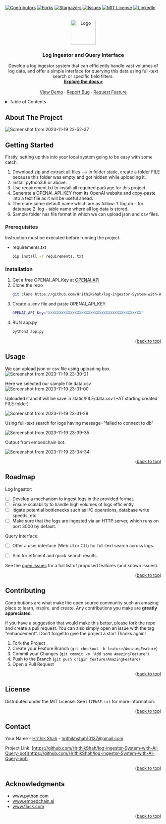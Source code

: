 <!-- Improved compatibility of back to top link: See: https://github.com/othneildrew/Best-README-Template/pull/73 -->
<a name="readme-top"></a>
<!--
*** Thanks for checking out the Best-README-Template. If you have a suggestion
*** that would make this better, please fork the repo and create a pull request
*** or simply open an issue with the tag "enhancement".
*** Don't forget to give the project a star!
*** Thanks again! Now go create something AMAZING! :D
-->



<!-- PROJECT SHIELDS -->
<!--
*** I'm using markdown "reference style" links for readability.
*** Reference links are enclosed in brackets [ ] instead of parentheses ( ).
*** See the bottom of this document for the declaration of the reference variables
*** for contributors-url, forks-url, etc. This is an optional, concise syntax you may use.
*** https://www.markdownguide.org/basic-syntax/#reference-style-links
-->
[![Contributors][contributors-shield]][contributors-url]
[![Forks][forks-shield]][forks-url]
[![Stargazers][stars-shield]][stars-url]
[![Issues][issues-shield]][issues-url]
[![MIT License][license-shield]][license-url]
[![LinkedIn][linkedin-shield]][linkedin-url]



<!-- PROJECT LOGO -->
<br />
<div align="center">
  <a href="https://github.com/HrithikShah/log-ingestor-System-with-AI-Query-bot">
    <img src="images/logo.png" alt="Logo" width="80" height="80">
  </a>

<h3 align="center">Log Ingestor and Query Interface</h3>

  <p align="center">
    Develop a log ingestor system that can efficiently handle vast volumes of log data, and offer a simple interface for querying this data using full-text search or specific field filters.
    <br />
    <a href="https://github.com/HrithikShah/log-ingestor-System-with-AI-Query-bot"><strong>Explore the docs »</strong></a>
    <br />
    <br />
    <a href="https://github.com/HrithikShah/log-ingestor-System-with-AI-Query-bot">View Demo</a>
    ·
    <a href="https://github.com/HrithikShah/log-ingestor-System-with-AI-Query-bot/issues">Report Bug</a>
    ·
    <a href="https://github.com/HrithikShah/log-ingestor-System-with-AI-Query-bot/issues">Request Feature</a>
  </p>
</div>



<!-- TABLE OF CONTENTS -->
<details>
  <summary>Table of Contents</summary>
  <ol>
    <li>
      <a href="#about-the-project">About The Project</a>
    </li>
    <li>
      <a href="#getting-started">Getting Started</a>
      <ul>
        <li><a href="#prerequisites">Prerequisites</a></li>
        <li><a href="#installation">Installation</a></li>
      </ul>
    </li>
    <li><a href="#usage">Usage</a></li>
    <li><a href="#roadmap">Roadmap</a></li>
    <li><a href="#contributing">Contributing</a></li>
    <li><a href="#license">License</a></li>
    <li><a href="#contact">Contact</a></li>
    <li><a href="#acknowledgments">Acknowledgments</a></li>
  </ol>
</details>



<!-- ABOUT THE PROJECT -->
## About The Project

![Screenshot from 2023-11-19 22-52-37](https://github.com/dyte-submissions/november-2023-hiring-HrithikShah/assets/42888428/17c0fe45-b35a-4cef-a42e-1cb4e26d4085)





<!-- GETTING STARTED -->
## Getting Started

 Firstly, setting up this into your local system going to be easy with some catch.
 1. Download zip and extract all files --> in folder static, create a  folder FILE  because this folder was empty and got hidden while uploading it.
 2. Install python3.8 or above.
 3. Use requirement.txt to install all required package for this project.
 4. Generate a OPENAI_API_KEY from its OpenAI website and copy-paste into a text file as it will be useful ahead.
 5. There are some defauft name which are as follow:
         1. log.db - for database
         2. log    - table name where all log data is stored.
 6. Sample folder has file format in which we can upload json and csv files.
         

### Prerequisites

Instruction must be executed before running the project.
* requirements.txt
  ```sh
  pip install -r requirements. txt  
  ```

### Installation

1. Get a free OPENAI_API_Key at [OPENAI API](https://openai.com/blog/openai-api)
2. Clone the repo
   ```sh
   git clone https://github.com/HrithikShah/log-ingestor-System-with-AI-Query-bot.git
   ```
3. Create a .env file and paste OPENAI_API_KEY.
   ```sh
   OPENAI_API_Key="XXXXXXXXXXXXXXXXXXXXXXXXXXXXXXXXXXXXXXXXXX"
   ```
4. RUN app.py 
   ```sh
   python3 app.py
   ```

<p align="right">(<a href="#readme-top">back to top</a>)</p>



<!-- USAGE EXAMPLES -->
## Usage

We can upload json or csv file using uploading box.
![Screenshot from 2023-11-19 23-30-21](https://github.com/dyte-submissions/november-2023-hiring-HrithikShah/assets/42888428/0ddaaa42-7e5f-4f8f-8688-2defa0e88469)



Here we selected our sample file data.csv 
![Screenshot from 2023-11-19 23-31-00](https://github.com/dyte-submissions/november-2023-hiring-HrithikShah/assets/42888428/92892b46-2960-488d-99f1-9146b2e2e87e)



 Uploaded it and it will be save in static/FILE/data.csv  (*AT starting created FILE folder)

![Screenshot from 2023-11-19 23-31-28](https://github.com/dyte-submissions/november-2023-hiring-HrithikShah/assets/42888428/d5dc1502-edd4-4be8-9289-793933b07b6e)



Using full-text search for logs having message="failed to connect to db"

![Screenshot from 2023-11-19 23-39-35](https://github.com/dyte-submissions/november-2023-hiring-HrithikShah/assets/42888428/e761709a-2f68-4782-911a-6aaffb7f1ebb)




Output from embedchain bot.

![Screenshot from 2023-11-19 23-34-34](https://github.com/dyte-submissions/november-2023-hiring-HrithikShah/assets/42888428/074dffa6-dd87-4892-804c-a08c8663d2e0)







<p align="right">(<a href="#readme-top">back to top</a>)</p>



<!-- ROADMAP -->
## Roadmap

Log Ingestor:

- [ ] Develop a mechanism to ingest logs in the provided format.
- [ ] Ensure scalability to handle high volumes of logs efficiently.
- [ ] itigate potential bottlenecks such as I/O operations, database write speeds, etc.
- [ ] Make sure that the logs are ingested via an HTTP server, which runs on port 3000 by default.

Query Interface:

- [ ] Offer a user interface (Web UI or CLI) for full-text search across logs.
- [ ] Aim for efficient and quick search results.



See the [open issues](https://github.com/HrithikShah/log-ingestor-System-with-AI-Query-bot/issues) for a full list of proposed features (and known issues).

<p align="right">(<a href="#readme-top">back to top</a>)</p>



<!-- CONTRIBUTING -->
## Contributing

Contributions are what make the open source community such an amazing place to learn, inspire, and create. Any contributions you make are **greatly appreciated**.

If you have a suggestion that would make this better, please fork the repo and create a pull request. You can also simply open an issue with the tag "enhancement".
Don't forget to give the project a star! Thanks again!

1. Fork the Project
2. Create your Feature Branch (`git checkout -b feature/AmazingFeature`)
3. Commit your Changes (`git commit -m 'Add some AmazingFeature'`)
4. Push to the Branch (`git push origin feature/AmazingFeature`)
5. Open a Pull Request

<p align="right">(<a href="#readme-top">back to top</a>)</p>



<!-- LICENSE -->
## License

Distributed under the MIT License. See `LICENSE.txt` for more information.

<p align="right">(<a href="#readme-top">back to top</a>)</p>



<!-- CONTACT -->
## Contact

Your Name - [Hrithik Shah](https://www.linkedin.com/in/hrithikhshah107/) - hrithikhshah10137@gmail.com

Project Link: [https://github.com/HrithikShah/log-ingestor-System-with-AI-Query-bot](https://github.com/HrithikShah/log-ingestor-System-with-AI-Query-bot)

<p align="right">(<a href="#readme-top">back to top</a>)</p>



<!-- ACKNOWLEDGMENTS -->
## Acknowledgments

* www.python.com
* www.embedchain.ai
* www.flask.com

<p align="right">(<a href="#readme-top">back to top</a>)</p>



<!-- MARKDOWN LINKS & IMAGES -->
<!-- https://www.markdownguide.org/basic-syntax/#reference-style-links -->
[contributors-shield]: https://img.shields.io/github/contributors/HrithikShah/log-ingestor-System-with-AI-Query-bot.svg?style=for-the-badge
[contributors-url]: https://github.com/HrithikShah/log-ingestor-System-with-AI-Query-bot/graphs/contributors
[forks-shield]: https://img.shields.io/github/forks/HrithikShah/log-ingestor-System-with-AI-Query-bot.svg?style=for-the-badge
[forks-url]: https://github.com/HrithikShah/log-ingestor-System-with-AI-Query-bot/network/members
[stars-shield]: https://img.shields.io/github/stars/HrithikShah/log-ingestor-System-with-AI-Query-bot.svg?style=for-the-badge
[stars-url]: https://github.com/HrithikShah/log-ingestor-System-with-AI-Query-bot/stargazers
[issues-shield]: https://img.shields.io/github/issues/HrithikShah/log-ingestor-System-with-AI-Query-bot.svg?style=for-the-badge
[issues-url]: https://github.com/HrithikShah/log-ingestor-System-with-AI-Query-bot/issues
[license-shield]: https://img.shields.io/github/license/HrithikShah/log-ingestor-System-with-AI-Query-bot.svg?style=for-the-badge
[license-url]: https://github.com/HrithikShah/log-ingestor-System-with-AI-Query-bot/blob/master/LICENSE.txt
[linkedin-shield]: https://img.shields.io/badge/-LinkedIn-black.svg?style=for-the-badge&logo=linkedin&colorB=555
[linkedin-url]: https://linkedin.com/in/hrithikhshah107
[product-screenshot]: images/screenshot.png
[Next.js]: https://img.shields.io/badge/next.js-000000?style=for-the-badge&logo=nextdotjs&logoColor=white
[Next-url]: https://nextjs.org/
[React.js]: https://img.shields.io/badge/React-20232A?style=for-the-badge&logo=react&logoColor=61DAFB
[React-url]: https://reactjs.org/
[Vue.js]: https://img.shields.io/badge/Vue.js-35495E?style=for-the-badge&logo=vuedotjs&logoColor=4FC08D
[Vue-url]: https://vuejs.org/
[Angular.io]: https://img.shields.io/badge/Angular-DD0031?style=for-the-badge&logo=angular&logoColor=white
[Angular-url]: https://angular.io/
[Svelte.dev]: https://img.shields.io/badge/Svelte-4A4A55?style=for-the-badge&logo=svelte&logoColor=FF3E00
[Svelte-url]: https://svelte.dev/
[Laravel.com]: https://img.shields.io/badge/Laravel-FF2D20?style=for-the-badge&logo=laravel&logoColor=white
[Laravel-url]: https://laravel.com
[Bootstrap.com]: https://img.shields.io/badge/Bootstrap-563D7C?style=for-the-badge&logo=bootstrap&logoColor=white
[Bootstrap-url]: https://getbootstrap.com
[JQuery.com]: https://img.shields.io/badge/jQuery-0769AD?style=for-the-badge&logo=jquery&logoColor=white
[JQuery-url]: https://jquery.com 
